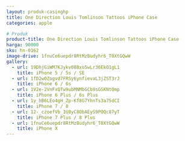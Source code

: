 ```yaml
---
layout: produk-casinghp
title: One Direction Louis Tomlinson Tattoos iPhone Case
categories: apple

# Produk
product-title: One Direction Louis Tomlinson Tattoos iPhone Case
harga: 90000
sku: hn-0162
image-drive: 1fnuCe6uepdr8RtMzBudyhr6_T0XtGQwW
gallery:
  - url: 19DhjGiWM7KJykv08Bxo5wLr36EkO1gL1
    title: iPhone 5 / 5s / SE
  - url: 1fD2wOZogvd7FRSy6ynfievaL3jZST3rJ
    title: iPhone 6 / 6s
  - url: 1V2e-2VnFxQTw9ubMNMbGCb9sGSKNtQmp
    title: iPhone 6 Plus / 6s Plus
  - url: 1y_hB6LEo4gH_Zp-Kf8G7YhnTs3a75dCI
    title: iPhone 7 / 8
  - url: 12-_czoefVb_1U8yC8ObAEyS9POQc87yT
    title: iPhone 7 Plus / 8 Plus
  - url: 1fnuCe6uepdr8RtMzBudyhr6_T0XtGQwW
    title: iPhone X
---
```

